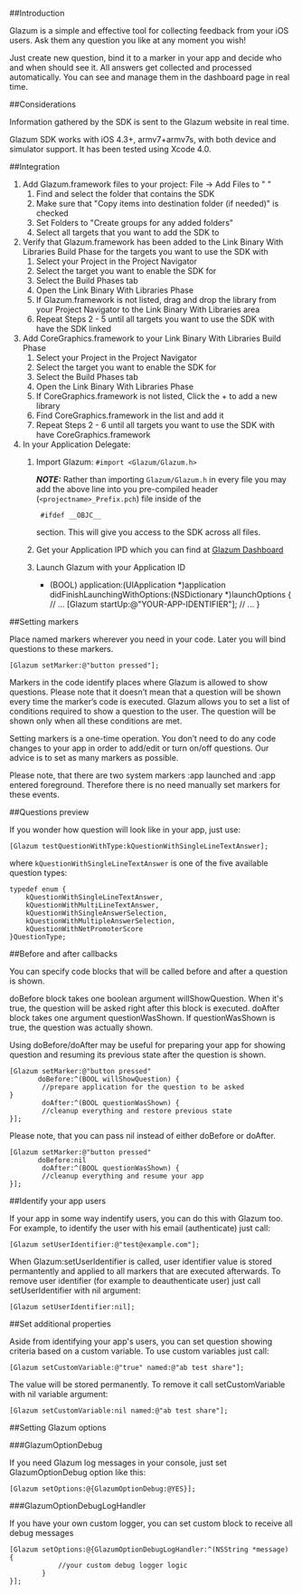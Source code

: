 ##Introduction

Glazum is a simple and effective tool for collecting feedback from your iOS users. Ask them any question you like at any moment you wish!

Just create new question, bind it to a marker in your app and decide who and when should see it. All answers get collected and processed automatically.
You can see and manage them in the dashboard page in real time.


##Considerations

Information gathered by the SDK is sent to the Glazum website in real time.

Glazum SDK works with iOS 4.3+, armv7+armv7s, with both device and simulator support. It has been tested using Xcode 4.0.

##Integration

1. Add Glazum.framework files to your project: File -&gt; Add Files to " "
    1. Find and select the folder that contains the SDK
    2. Make sure that "Copy items into destination folder (if needed)" is checked
    3. Set Folders to "Create groups for any added folders"
    4. Select all targets that you want to add the SDK to
2. Verify that Glazum.framework has been added to the Link Binary With Libraries Build Phase for the targets you want to use the SDK with     
    1. Select your Project in the Project Navigator
    2. Select the target you want to enable the SDK for
    3. Select the Build Phases tab
    4. Open the Link Binary With Libraries Phase
    5. If Glazum.framework is not listed, drag and drop the library from your Project Navigator to the Link Binary With Libraries area
    6. Repeat Steps 2 - 5 until all targets you want to use the SDK with have the SDK linked
3. Add CoreGraphics.framework to your Link Binary With Libraries Build Phase
    1. Select your Project in the Project Navigator
    2. Select the target you want to enable the SDK for
    3. Select the Build Phases tab
    4. Open the Link Binary With Libraries Phase
    5. If CoreGraphics.framework is not listed, Click the + to add a new library
    6. Find CoreGraphics.framework in the list and add it
    7. Repeat Steps 2 - 6 until all targets you want to use the SDK with have CoreGraphics.framework
4. In your Application Delegate:
    1. Import Glazum: `#import <Glazum/Glazum.h>`                      

        ***NOTE:*** Rather than importing `Glazum/Glazum.h` in every file you may add the above line into you pre-compiled header (`<projectname>_Prefix.pch`) file inside of the


            #ifdef __OBJC__ 


        section. This will give you access to the SDK across all files.
    2. Get your Application IPD which you can find at [Glazum Dashboard](http://www.glazum.com/dashboard/)
    3. Launch Glazum with your Application ID

		- (BOOL) application:(UIApplication *)application didFinishLaunchingWithOptions:(NSDictionary *)launchOptions {   
			// ...
			[Glazum startUp:@"YOUR-APP-IDENTIFIER"];
			// ...
		}

##Setting markers

Place named markers wherever you need in your code. Later you will bind questions to these markers.

	[Glazum setMarker:@"button pressed"];

Markers in the code identify places where Glazum is allowed to show questions. Please note that it doesn’t mean that a question will be shown every time the marker’s code is executed. Glazum allows you to set a list of conditions required to show a question to the user. The question will be shown only when all these conditions are met.

Setting markers is a one-time operation. You don’t need to do any code changes to your app in order to add/edit or turn on/off questions. Our advice is to set as many markers as possible.

Please note, that there are two system markers :app launched and :app entered foreground. Therefore there is no need manually set markers for these events.

##Questions preview

If you wonder how question will look like in your app, just use:

	[Glazum testQuestionWithType:kQuestionWithSingleLineTextAnswer];
where `kQuestionWithSingleLineTextAnswer` is one of the five available question types:

	typedef enum {
		kQuestionWithSingleLineTextAnswer,
		kQuestionWithMultiLineTextAnswer,
		kQuestionWithSingleAnswerSelection,
		kQuestionWithMultipleAnswerSelection,
		kQuestionWithNetPromoterScore
	}QuestionType;
	
##Before and after callbacks

You can specify code blocks that will be called before and after a question is shown.

doBefore block takes one boolean argument willShowQuestion. When it's true, the question will be asked right after this block is executed. doAfter block takes one argument questionWasShown. If questionWasShown is true, the question was actually shown.

Using doBefore/doAfter may be useful for preparing your app for showing question and resuming its previous state after the question is shown.

	[Glazum setMarker:@"button pressed"
		   doBefore:^(BOOL willShowQuestion) {
			//prepare application for the question to be asked
	}
			doAfter:^(BOOL questionWasShown) {
			//cleanup everything and restore previous state
	}];
	
Please note, that you can pass nil instead of either doBefore or doAfter.

	[Glazum setMarker:@"button pressed"
		   doBefore:nil
			doAfter:^(BOOL questionWasShown) {
			//cleanup everything and resume your app
	}];
	
##Identify your app users

If your app in some way indentify users, you can do this with Glazum too. For example, to identify the user with his email (authenticate) just call:

	[Glazum setUserIdentifier:@"test@example.com"];

When Glazum:setUserIdentifier is called, user identifier value is stored permantently and applied to all markers that are executed afterwards. To remove user identifier (for example to deauthenticate user) just call setUserIdentifier with nil argument:
	
	[Glazum setUserIdentifier:nil];
	
##Set additional properties

Aside from identifying your app's users, you can set question showing criteria based on a custom variable. To use custom variables just call:

	[Glazum setCustomVariable:@"true" named:@"ab test share"];

The value will be stored permanently. To remove it call setCustomVariable with nil variable argument:

	[Glazum setCustomVariable:nil named:@"ab test share"];
	
##Setting Glazum options

###GlazumOptionDebug

If you need Glazum log messages in your console, just set GlazumOptionDebug option like this:

	[Glazum setOptions:@{GlazumOptionDebug:@YES}];

###GlazumOptionDebugLogHandler

If you have your own custom logger, you can set custom block to receive all debug messages

	[Glazum setOptions:@{GlazumOptionDebugLogHandler:^(NSString *message) {
				//your custom debug logger logic
			}
	}];